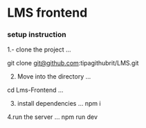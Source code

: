 # LMS frontend

### setup instruction

1.- clone the project
...

git clone git@github.com:tipagithubrit/LMS.git

2. Move into the directory
   ...

cd Lms-Frontend
...

3. install dependencies
   ...
   npm i

4.run the server
...
npm run dev
